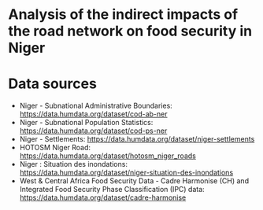 # Analysis of the indirect impacts of the road network on food security in Niger

# Data sources

- Niger - Subnational Administrative Boundaries: https://data.humdata.org/dataset/cod-ab-ner
- Niger - Subnational Population Statistics: https://data.humdata.org/dataset/cod-ps-ner
- Niger - Settlements: https://data.humdata.org/dataset/niger-settlements
- HOTOSM Niger Road: https://data.humdata.org/dataset/hotosm_niger_roads
- Niger : Situation des inondations: https://data.humdata.org/dataset/niger-situation-des-inondations
- West & Central Africa Food Security Data - Cadre Harmonise (CH) and Integrated Food Security Phase Classification (IPC) data: https://data.humdata.org/dataset/cadre-harmonise



